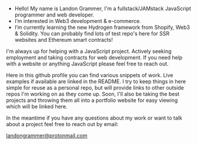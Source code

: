 - Hello! My name is Landon Grammer, I'm a fullstack/JAMstack JavaScript programmer and web developer.
- I’m interested in Web3 development & e-commerce.
- I’m currently learning the new Hydrogen framework from Shopify, Web3 & Solidity. You can probably find lots of test repo's here for SSR websites and Ethereum smart contracts!

I'm always up for helping with a JavaScript project. Actively seeking employment and taking contracts for web development. If you need help with a website or anything JavaScript please feel free to reach out.
 
Here in this github profile you can find various snippets of work. Live examples if available are linked in the README. I try to keep things in here simple for reuse as a personal repo, but will provide links to other outside repos I'm working on as they come up. Soon, I'll also be taking the best projects and throwing them all into a portfolio website for easy viewing which will be linked here.
 
 In the meantime if you have any questions about my work or want to talk about a project feel free to reach out by email:
 
 landongrammer@protonmail.com
 


